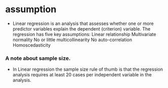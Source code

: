 # assumption
* Linear regression is an analysis that assesses whether one or more predictor variables explain the dependent (criterion) variable.  The regression has five key assumptions:
       Linear relationship
       Multivariate normality
       No or little multicollinearity
       No auto-correlation
       Homoscedasticity
 
### A note about sample size.  
* In Linear regression the sample size rule of thumb is that the regression analysis requires at least 20 cases per independent variable in the analysis.
